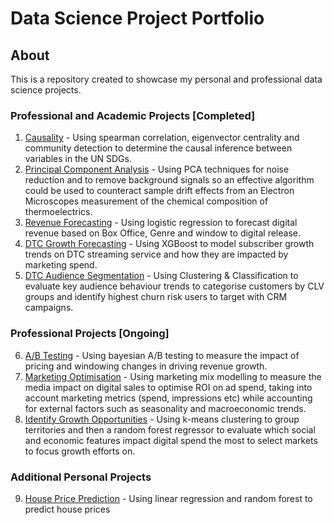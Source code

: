 # Data Science Project Portfolio

## About
This is a repository created to showcase my personal and professional data science projects.

### Professional and Academic Projects [Completed]
1. [Causality](https://github.com/BNAKP/DSPortfolio/tree/main/1.%20Causality) - Using spearman correlation, eigenvector centrality and community detection to determine the causal inference between variables in the UN SDGs.
2. [Principal Component Analysis](https://github.com/BNAKP/DSPortfolio/tree/main/2.%20Principal%20Component%20Analysis) - Using PCA techniques for noise reduction and to remove background signals so an effective algorithm could be used to counteract sample drift effects from an Electron Microscopes measurement of the chemical composition of thermoelectrics.
3. [Revenue Forecasting](https://github.com/BNAKP/DS_Portfolio/tree/main/3.%20Revenue%20Forecasting) - Using logistic regression to forecast digital revenue based on Box Office, Genre and window to digital release.
4. [DTC Growth Forecasting](https://github.com/BNAKP/DS_Portfolio/tree/main/4.%20DTC%20Growth%20Forecasting) - Using XGBoost to model subscriber growth trends on DTC streaming service and how they are impacted by marketing spend.
5. [DTC Audience Segmentation](https://github.com/BNAKP/DS_Portfolio/tree/main/5.%20DTC%20Churn%20&%20CLV%20Modelling) - Using Clustering & Classification to evaluate key audience behaviour trends to categorise customers by CLV groups and identify highest churn risk users to target with CRM campaigns.

### Professional Projects [Ongoing]
6. [A/B Testing](https://github.com/BNAKP/DS_Portfolio/tree/main/6.%20A-B%20Testing) - Using bayesian A/B testing to measure the impact of pricing and windowing changes in driving revenue growth.
7. [Marketing Optimisation](https://github.com/BNAKP/DS_Portfolio/tree/main/7.%20Marketing%20Optimisation) - Using marketing mix modelling to measure the media impact on digital sales to optimise ROI on ad spend, taking into account marketing metrics (spend, impressions etc) while accounting for external factors such as seasonality and macroeconomic trends.
8. [Identify Growth Opportunities](https://github.com/BNAKP/DS_Portfolio/tree/main/8.%20Growth%20Opportunities) - Using k-means clustering to group territories and then a random forest regressor to evaluate which social and economic features impact digital spend the most to select markets to focus growth efforts on.

### Additional Personal Projects
9. [House Price Prediction](https://github.com/BNAKP/DS_Portfolio/tree/main/Practice%20Projects/House%20Price%20Prediction) - Using linear regression and random forest to predict house prices
